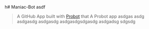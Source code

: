 h# Maniac-Bot
asdf
> A GitHub App built with [Probot](https://github.com/probot/probot) that A Probot app
asdgas
asdg
asdgasdg
asdgasdg
asdgasdgsdgasdg
asdgadsg
sdgsdg
